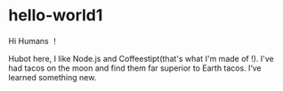 # hello-world1

Hi Humans ！

Hubot here, I like Node.js and Coffeestipt(that's what I'm made of !).
I've had tacos on the moon and find them far superior to Earth tacos.
I‘ve learned something new.
